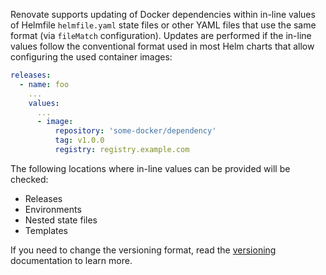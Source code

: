 Renovate supports updating of Docker dependencies within in-line values of Helmfile `helmfile.yaml` state files or other YAML files that use the same format (via `fileMatch` configuration).
Updates are performed if the in-line values follow the conventional format used in most Helm charts that allow configuring the used container images:

```yaml
releases:
  - name: foo
    ...
    values:
      ...
      - image:
          repository: 'some-docker/dependency'
          tag: v1.0.0
          registry: registry.example.com
```

The following locations where in-line values can be provided will be checked:

- Releases
- Environments
- Nested state files
- Templates

If you need to change the versioning format, read the [versioning](https://docs.renovatebot.com/modules/versioning/) documentation to learn more.

